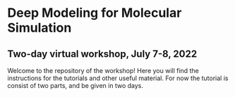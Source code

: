 # Deep Modeling for Molecular Simulation
## Two-day virtual workshop, July 7-8, 2022

Welcome to the repository of the workshop! Here you will find the instructions for the tutorials and other useful material.
For now the tutorial is consist of two parts, and be given in two days.
